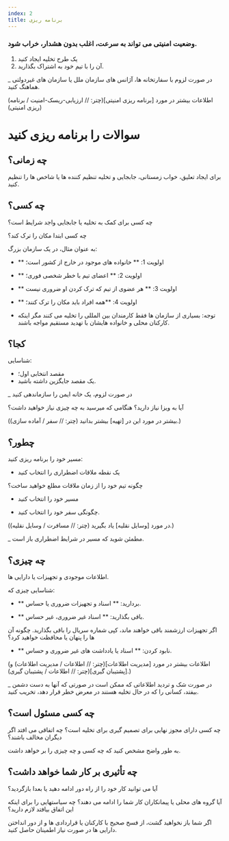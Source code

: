 ```yaml
---
index: 2
title: برنامه ریزی
---
```

### وضعیت امنیتی می تواند به سرعت، اغلب بدون هشدار، خراب شود.

1.  یک طرح تخلیه ایجاد کنید
2.  آن را با تیم خود به اشتراک بگذارید.

_ در صورت لزوم با سفارتخانه ها، آژانس های سازمان ملل یا سازمان های غیردولتی هماهنگ کنید.

(اطلاعات بیشتر در مورد [برنامه ریزی امنیتی](چتر: // ارزیابی-ریسک-امنیت / برنامه ریزی امنیتی))

# سوالات را برنامه ریزی کنید

## چه زمانی؟

برای ایجاد تعلیق، خواب زمستانی، جابجایی و تخلیه تنظیم کننده ها یا شاخص ها را تنظیم کنید.

## چه کسی؟

چه کسی برای کمک به تخلیه یا جابجایی واجد شرایط است؟

چه کسی ابتدا مکان را ترک کند؟

به عنوان مثال، در یک سازمان بزرگ:

*   ** اولویت 1: ** خانواده های موجود در خارج از کشور است؛
*   ** اولویت 2: ** اعضای تیم با خطر شخصی فوری؛
*   ** اولویت 3: ** هر عضوی از تیم که ترک کردن او ضروری نیست
*   ** اولویت 4: **همه افراد باید مکان را ترک کنند؛

* توجه: بسیاری از سازمان ها فقط کارمندان بین المللی را تخلیه می کنند مگر اینکه کارکنان محلی و خانواده هایشان با تهدید مستقیم مواجه باشند.

## کجا؟

شناسایی:

*   مقصد انتخابی اول؛
*   یک مقصد جایگزین داشته باشید.

_ در صورت لزوم، یک خانه ایمن را سازماندهی کنید

آیا به ویزا نیاز دارید؟ هنگامی که میرسید به چه چیزی نیاز خواهید داشت؟

(بیشتر در مورد این در [تهیه] بیشتر بدانید (چتر: // سفر / آماده سازی).)

## چطور؟

مسیر خود را برنامه ریزی کنید:

*   یک نقطه ملاقات اضطراری را انتخاب کنید

چگونه تیم خود را از زمان ملاقات مطلع خواهید ساخت؟

*   مسیر خود را انتخاب کنید

*   چگونگی سفر خود را انتخاب کنید.

(در مورد [وسایل نقلیه] یاد بگیرید (چتر: // مسافرت / وسایل نقلیه).)

_ مطمئن شوید که مسیر در شرایط اضطراری باز است.

## چه چیزی؟

اطلاعات موجودی و تجهیزات یا دارایی ها.

شناسایی چیزی که:

*   ** بردارید: ** اسناد و تجهیزات ضروری یا حساس.

*   ** باقی بگذارید: ** اسناد غیر ضروری، غیر حساس.

اگر تجهیزات ارزشمند باقی خواهند ماند، کپی شماره سریال را باقی بگذارید. چگونه آن ها را پنهان یا محافظت خواهید کرد؟

*   ** نابود کردن: ** اسناد یا یادداشت های غیر ضروری و حساس.

(اطلاعات بیشتر در مورد [مدیریت اطلاعات](چتر: // اطلاعات / مدیریت اطلاعات) و [پشتیبان گیری](چتر: // اطلاعات / پشتیبان گیری).)

_ در صورت شک و تردید اطلاعاتی که ممکن است در صورتی که آنها به دست دشمن بیفتد، کسانی را که در حال تخلیه هستند در معرض خطر قرار دهد، تخریب کنید.

## چه کسی مسئول است؟

چه کسی دارای مجوز نهایی برای تصمیم گیری برای تخلیه است؟ چه اتفاقی می افتد اگر دیگران مخالف باشند؟

به طور واضح مشخص کنید که چه کسی و چه چیزی را بر خواهد داشت.

## چه تأثیری بر کار شما خواهد داشت؟

آیا می توانید کار خود را از راه دور ادامه دهید یا بعدا بازگردید؟

آیا گروه های محلی یا پیمانکاران کار شما را ادامه می دهند؟ چه سیاستهایی را برای اینکه این اتفاق بیافتد  لازم دارید؟

اگر شما باز نخواهید گشت، از فسخ صحیح با کارکنان یا قراردادی ها و از دور انداختن دارایی ها در صورت نیاز اطمینان حاصل کنید.